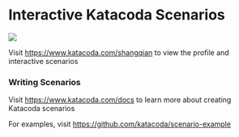 # Interactive Katacoda Scenarios

[![](http://shields.katacoda.com/katacoda/shangqian/count.svg)](https://www.katacoda.com/shangqian "Get your profile on Katacoda.com")

Visit https://www.katacoda.com/shangqian to view the profile and interactive scenarios

### Writing Scenarios
Visit https://www.katacoda.com/docs to learn more about creating Katacoda scenarios

For examples, visit https://github.com/katacoda/scenario-example
